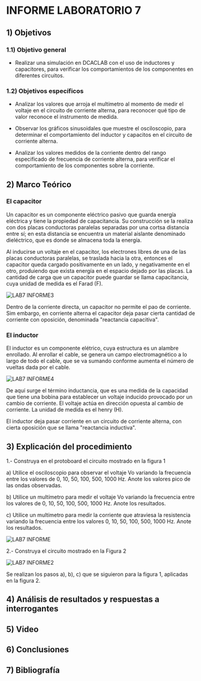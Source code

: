 # INFORME LABORATORIO 7

##  1) Objetivos

### 1.1) Objetivo general

- Realizar una simulación en DCACLAB con el uso de inductores y capacitores, para verificar los comportamientos de los componentes en diferentes circuitos.

### 1.2) Objetivos específicos

- Analizar los valores que arroja el multímetro al momento de medir el voltaje en el circuito de corriente alterna, para reconocer qué tipo de valor reconoce el instrumento de medida.

- Observar los gráficos sinusoidales que muestre el osciloscopio, para determinar el comportamiento del inductor y capacitos en el circuito de corriente alterna.

- Analizar los valores medidos de la corriente dentro del rango especificado de frecuencia de corriente alterna, para verificar el comportamiento de los componentes sobre la corriente.

## 2)  Marco Teórico

### El capacitor 

Un capacitor es un componente eléctrico pasivo que guarda energía eléctrica y tiene la propiedad de capacitancia. Su construcción se la realiza con dos placas conductoras paralelas separadas por una cortsa distancia entre sí; en esta distancia se encuentra un material aislante denominado dieléctrico, que es donde se almacena toda la energía.

Al inducirse un voltaje en el capacitor, los electrones libres de una de las placas conductoras paralelas, se traslada hacia la otra, entonces el capacitor queda cargado positivamente en un lado, y negativamente en el otro, produiendo que exista energía en el espacio dejado por las placas. La cantidad de carga que un capacitor puede guardar se llama capacitancia, cuya unidad de medida es el Farad (F).

![LAB7 INFORME3](https://user-images.githubusercontent.com/99141342/153509275-ccecd462-6d0c-4e72-ae3b-88d628916412.PNG)

Dentro de la corriente directa, un capacitor no permite el pao de corriente. Sim embargo, en corriente alterna el capacitor deja pasar cierta cantidad de corriente con oposición, denominada "reactancia capacitiva".

### El inductor

El inductor es un componente elétrico, cuya estructura es un alambre enrollado. Al enrollar el cable, se genera un campo electromagnético a lo largo de todo el cable, que se va sumando conforme aumenta el número de vueltas dada por el cable.

![LAB7 INFORME4](https://user-images.githubusercontent.com/99141342/153510985-49505a47-af75-4976-9f78-2ef947b07fc4.PNG)

De aquí surge el término inductancia, que es una medida de la capacidad que tiene una bobina para establecer un voltaje inducido provocado por un cambio de corriente. El voltaje actúa en dirección opuesta al cambio de corriente. La unidad de medida es el henry (H).

El inductor deja pasar corriente en un circuito de corriente alterna, con cierta oposición que se llama "reactancia inductiva".

## 3) Explicación del procedimiento

1.- Construya en el protoboard el circuito mostrado en la figura 1

a) Utilice el osciloscopio para observar el voltaje Vo variando la frecuencia entre los valores de 0, 10, 50, 100, 500, 1000 Hz. Anote los valores pico de las ondas observadas.

b) Utilice un multímetro para medir el voltaje Vo variando la frecuencia entre los valores de 0, 10, 50, 100, 500, 1000 Hz. Anote los resultados.

c) Utilice un multímetro para medir la corriente que atraviesa la resistencia variando la frecuencia entre los valores 0, 10, 50, 100, 500, 1000 Hz. Anote los resultados.


![LAB7 INFORME](https://user-images.githubusercontent.com/99141342/153498022-591d9476-2fdb-4dae-8255-f9aaa5460ec2.PNG)

2.- Construya el circuito mostrado en la Figura 2

![LAB7 INFORME2](https://user-images.githubusercontent.com/99141342/153503716-e67cef1e-30e7-4433-a367-b80b8fc4931f.PNG)

Se realizan los pasos a), b), c) que se siguieron para la figura 1, aplicadas en la figura 2.  


## 4) Análisis de resultados y respuestas a interrogantes



## 5)  Video



## 6) Conclusiones



## 7) Bibliografía



